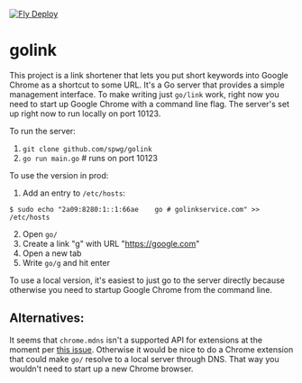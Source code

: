 [![Fly Deploy](https://github.com/spwg/golink/actions/workflows/main.yml/badge.svg)](https://github.com/spwg/golink/actions/workflows/main.yml)

# golink

This project is a link shortener that lets you put short keywords into Google
Chrome as a shortcut to some URL. It's a Go server that provides a simple
management interface. To make writing just `go/link` work, right now you need to
start up Google Chrome with a command line flag. The server's set up right now
to run locally on port 10123.

To run the server:

1. `git clone github.com/spwg/golink`
2. `go run main.go` # runs on port 10123

To use the version in prod:

1. Add an entry to `/etc/hosts`:

```shell
$ sudo echo "2a09:8280:1::1:66ae	go # golinkservice.com" >> /etc/hosts
```

2. Open `go/`
3. Create a link "g" with URL "https://google.com"
4. Open a new tab
5. Write `go/g` and hit enter

To use a local version, it's easiest to just go to the server directly because 
otherwise you need to startup Google Chrome from the command line.

## Alternatives:

It seems that `chrome.mdns` isn't a supported API for extensions at the moment
per [this issue](https://bugs.chromium.org/p/chromium/issues/detail?id=804945).
Otherwise it would be nice to do a Chrome extension that could make `go/`
resolve to a local server through DNS. That way you wouldn't need to start up a
new Chrome browser.
